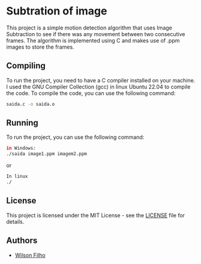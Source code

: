 # Subtration of image

This project is a simple motion detection algorithm that uses Image Subtraction to see if there was any movement between two consecutive frames. The algorithm is implemented using C and makes use of .ppm images to store the frames.

## Compiling

To run the project, you need to have a C compiler installed on your machine. I used the GNU Compiler Collection (gcc) in linux Ubuntu 22.04 to compile the code. To compile the code, you can use the following command:

```bash
saida.c -o saida.o
```

## Running

To run the project, you can use the following command:

```bash
in Windows:
./saida image1.ppm imagem2.ppm
```

or

```bash
In linux
./
```


## License

This project is licensed under the MIT License - see the [LICENSE](LICENSE) file for details.

## Authors

- [Wilson Filho](https://github.com/Wssfilho)

